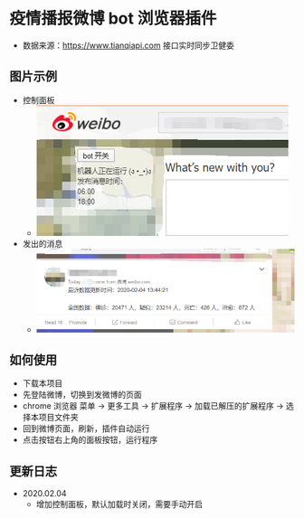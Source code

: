 # 疫情播报微博 bot 浏览器插件
+ 数据来源：https://www.tianqiapi.com 接口实时同步卫健委

## 图片示例
+ 控制面板
    + ![示例图片](./exm2.png)
+ 发出的消息
    + ![示例图片](./exm1.png)

## 如何使用
+ 下载本项目
+ 先登陆微博，切换到发微博的页面
+ chrome 浏览器 菜单 -> 更多工具 -> 扩展程序 -> 加载已解压的扩展程序 -> 选择本项目文件夹
+ 回到微博页面，刷新，插件自动运行
+ 点击按钮右上角的面板按钮，运行程序

## 更新日志
+ 2020.02.04
    + 增加控制面板，默认加载时关闭，需要手动开启
